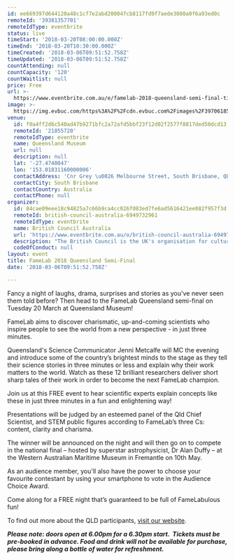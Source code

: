 ```yaml
---
id: ee669397d644120a48c1cf7e2abd20004fcb8117fd9f7aede3080a0f6a93ed0c
remoteId: '39381357701'
remoteIdType: eventbrite
status: live
timeStart: '2018-03-20T08:00:00.000Z'
timeEnd: '2018-03-20T10:30:00.000Z'
timeCreated: '2018-03-06T09:51:52.758Z'
timeUpdated: '2018-03-06T09:51:52.758Z'
countAttending: null
countCapacity: '120'
countWaitlist: null
price: Free
url: >-
  https://www.eventbrite.com.au/e/famelab-2018-queensland-semi-final-tickets-39381357701?aff=ebapi
image: >-
  https://img.evbuc.com/https%3A%2F%2Fcdn.evbuc.com%2Fimages%2F39706185%2F111030477669%2F1%2Foriginal.jpg?s=0965c3a84dffaec2742ead640edf07fa
venue:
  id: f0a4ff2d6c540ad47b9271bfc2a72afd5bbf23f12d02f2577f8817ded50dcd13
  remoteId: '21855720'
  remoteIdType: eventbrite
  name: Queensland Museum
  url: null
  description: null
  lat: '-27.4740047'
  lon: '153.01831160000006'
  contactAddress: 'Cnr Grey \u0026 Melbourne Street, South Brisbane, QLD 4101'
  contactCity: South Brisbane
  contactCountry: Australia
  contactPhone: null
organizer:
  id: 84cae09eee18c94825a7c66b9ca4cc026f083ed7fe6ad5616421ee082f957f3d
  remoteId: british-council-australia-6949732961
  remoteIdType: eventbrite
  name: British Council Australia
  url: 'https://www.eventbrite.com.au/o/british-council-australia-6949732961'
  description: "The British Council is the UK's organisation for cultural exchange.\\r\\n\t\t\t\t\t\t\\r\\n\t\t\t\t\t\t\\r\\n\t\t\t\t\t\t\\r\\n\t\t\t\t\t\t\\r\\n\t\t\t\t\t\t\\r\\n\t\t\t\t\t\t\\r\\n\t\t\t\t\t\t\\r\\n"
  codeOfConduct: null
layout: event
title: FameLab 2018 Queensland Semi-Final
date: '2018-03-06T09:51:52.758Z'

---
```

<P>Fancy a night of laughs, drama, surprises and stories as you've never seen them told before? Then head to the FameLab Queensland semi-final on Tuesday 20 March at Queensland Museum! </P>
<P CLASS="MsoNormal">FameLab aims to discover charismatic, up-and-coming scientists who inspire people to see the world from a new perspective - in just three minutes.<SPAN CLASS="apple-converted-space"> </SPAN></P>
<P><SPAN>Queensland's Science Communicator Jenni Metcalfe will MC the evening and introduce some of the country’s brightest minds to the stage as they tell their science stories in three minutes or less and explain why their work matters to the world. </SPAN><SPAN>Watch as these 12 brilliant researchers deliver short sharp tales of their work in order to become the next FameLab champion. </SPAN><SPAN></SPAN></P>
<P CLASS="MsoNormal">Join us at this FREE event to hear scientific experts explain concepts like these in just three minutes in a fun and enlightening way!</P>
<P CLASS="MsoNormal">Presentations will be judged by an esteemed panel of the Qld Chief Scientist, and STEM public figures according to FameLab’s three Cs: content, clarity and charisma.</P>
<P CLASS="MsoNormal">The winner will be announced on the night and will then go on to compete in the national final – hosted by superstar astrophysicist, Dr Alan Duffy – at the Western Australian Maritime Museum in Fremantle on 10th May.</P>
<P CLASS="MsoNormal">As an audience member, you'll also have the power to choose your favourite contestant by using your smartphone to vote in the Audience Choice Award.</P>
<P CLASS="MsoNormal">Come along for a FREE night that’s guaranteed to be full of FameLabulous fun!</P>
<P CLASS="MsoNormal">To find out more about the QLD participants, <A HREF="http://www.britishcouncil.org.au/famelab/prepare/2017-famelab-finalists" TARGET="_blank" REL="noreferrer noopener nofollow noopener noreferrer nofollow">visit our website</A>.</P>
<P CLASS="MsoNormal"><EM><STRONG>Please note: doors open at 6.00pm for a 6.30pm start.  Tickets must be pre-booked in advance. Food and drink will not be available for purchase, please bring along a bottle of water for refreshment.</STRONG></EM></P>
